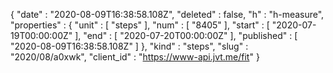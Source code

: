 {
  "date" : "2020-08-09T16:38:58.108Z",
  "deleted" : false,
  "h" : "h-measure",
  "properties" : {
    "unit" : [ "steps" ],
    "num" : [ "8405" ],
    "start" : [ "2020-07-19T00:00:00Z" ],
    "end" : [ "2020-07-20T00:00:00Z" ],
    "published" : [ "2020-08-09T16:38:58.108Z" ]
  },
  "kind" : "steps",
  "slug" : "2020/08/a0xwk",
  "client_id" : "https://www-api.jvt.me/fit"
}
